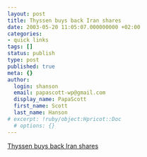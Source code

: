```yaml
---
layout: post
title: Thyssen buys back Iran shares
date: 2003-05-20 11:05:07.000000000 +02:00
categories:
- quick links
tags: []
status: publish
type: post
published: true
meta: {}
author:
  login: shanson
  email: papascott-wp@gmail.com
  display_name: PapaScott
  first_name: Scott
  last_name: Hanson
# excerpt: !ruby/object:Hpricot::Doc
  # options: {}
---
```

<p><a title="To avoid landing on the US blacklist, price was 3x current market price" href="http://reuters.com/financeNewsArticle.jhtml?type=bondsNews&storyID=2771337">Thyssen buys back Iran shares</a></p>
